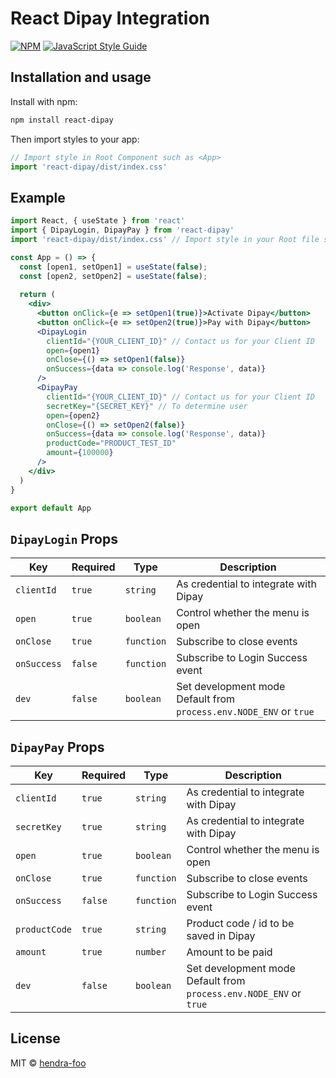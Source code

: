 # React Dipay Integration

[![NPM](https://img.shields.io/npm/v/react-dipay.svg)](https://www.npmjs.com/package/react-dipay) [![JavaScript Style Guide](https://img.shields.io/badge/code_style-standard-brightgreen.svg)](https://standardjs.com)

## Installation and usage

Install with npm:
```bash
npm install react-dipay
```

Then import styles to your app:
```jsx
// Import style in Root Component such as <App>
import 'react-dipay/dist/index.css'
```

## Example

```jsx
import React, { useState } from 'react'
import { DipayLogin, DipayPay } from 'react-dipay'
import 'react-dipay/dist/index.css' // Import style in your Root file such as <App>

const App = () => {
  const [open1, setOpen1] = useState(false);
  const [open2, setOpen2] = useState(false);
  
  return (
    <div>
      <button onClick={e => setOpen1(true)}>Activate Dipay</button>
      <button onClick={e => setOpen2(true)}>Pay with Dipay</button>
      <DipayLogin
        clientId="{YOUR_CLIENT_ID}" // Contact us for your Client ID
        open={open1}
        onClose={() => setOpen1(false)}
        onSuccess={data => console.log('Response', data)}
      />
      <DipayPay
        clientId="{YOUR_CLIENT_ID}" // Contact us for your Client ID
        secretKey="{SECRET_KEY}" // To determine user
        open={open2}
        onClose={() => setOpen2(false)}
        onSuccess={data => console.log('Response', data)}
        productCode="PRODUCT_TEST_ID"
        amount={100000}
      />
    </div>
  )
}

export default App

```

## `DipayLogin` Props
| Key | Required | Type | Description
| --- | -------- | ---- | ----------- |
| `clientId` | `true` | `string` | As credential to integrate with Dipay
| `open` | `true` | `boolean` | Control whether the menu is open
| `onClose` | `true` | `function` | Subscribe to close events
| `onSuccess` | `false` | `function` | Subscribe to Login Success event
| `dev` | `false` | `boolean` | Set development mode<br>Default from `process.env.NODE_ENV` or `true`

## `DipayPay` Props
| Key | Required | Type | Description
| --- | -------- | ---- | ----------- |
| `clientId` | `true` | `string` | As credential to integrate with Dipay
| `secretKey` | `true` | `string` | As credential to integrate with Dipay
| `open` | `true` | `boolean` | Control whether the menu is open
| `onClose` | `true` | `function` | Subscribe to close events
| `onSuccess` | `false` | `function` | Subscribe to Login Success event
| `productCode` | `true` | `string` | Product code / id to be saved in Dipay
| `amount` | `true` | `number` | Amount to be paid
| `dev` | `false` | `boolean` | Set development mode<br>Default from `process.env.NODE_ENV` or `true`


## License

MIT © [hendra-foo](https://github.com/hendra-foo)
